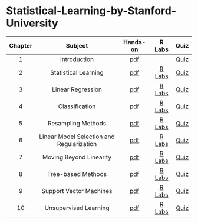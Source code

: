 # Statistical-Learning-by-Stanford-University

|  Chapter  |                Subject                |                                              Hands-on                                               | R Labs |                                                             Quiz                                         |
| :---: | :-------------------------------------: | :------------------------------------------------------------------------------------------------: | :---: | :----------------------------------------------------------------------------------------------------------: |
|   1   |         Introduction          |           [pdf](/01.Introduction.pdf)               |     |                     [Quiz](/01.Introduction.txt)                                |
|   2   |              Statistical Learning              |             [pdf](/02.StatisticalLearning.pdf)               |  [R Labs](/10%20Days%20Of%20Stats/Day0-WeightedMean.py)   |       [Quiz](/02.StatisticalLearning.txt)                             |
|   3   |                Linear Regression                |               [pdf](/03.LinearRegression.pdf)                 |  [R Labs](/10%20Days%20Of%20Stats/Day1-InterquartileRange.py)   |                     [Quiz](/03.LinearRegression.txt)                             |
|   4   |           Classification           |              [pdf](/04.Classification.pdf)                |  [R Labs](/10%20Days%20Of%20Stats/Day1-Quartiles.py)   |                                 [Quiz](/04.Classification.txt)                          |
|   5   |           Resampling Methods           |              [pdf](/05.ResamplingMethods.pdf)                  |  [R Labs](/10%20Days%20Of%20Stats/Day1-StandardDeviation.py)   |             [Quiz](/05.ResamplingMethods.txt)            |
|   6   |            Linear Model Selection and Regularization            |                 [pdf](/06.LinearModelSelectionAndRegularization.pdf)                    |  [R Labs](/10%20Days%20Of%20Stats/Day2-BasicProbability.py)   |           [Quiz](/06.LinearModelSelectionAndRegularization.txt)               |
|   7   |                Moving Beyond Linearity                |                 [pdf](/07.MovingBeyondLinearity.pdf)                     |  [R Labs](/10%20Days%20Of%20Stats/Day2-MoreDice.py)   |                [Quiz](/07.MovingBeyondLinearity.txt)                  |
|   8   |       Tree-based Methods        |                [pdf](/08.Tree-basedMethods.pdf)                     |  [R Labs](/10%20Days%20Of%20Stats/Day2-CompoundEventProbability.py)   |       [Quiz](/08.Tree-basedMethods.txt)        |
|   9   |         Support Vector Machines         |                 [pdf](/09.SupportVectorMachines.pdf)                     |  [R Labs](/10%20Days%20Of%20Stats/Day3-ConditionalProbability.py)    |        [Quiz](/09.SupportVectorMachines.txt)           |
|   10   |         Unsupervised Learning         |                 [pdf](/10.UnsupervisedLearning.pdf)                     |  [R Labs](/10%20Days%20Of%20Stats/Day3-ConditionalProbability.py)    |         [Quiz](/10.UnsupervisedLearning.txt)          |
